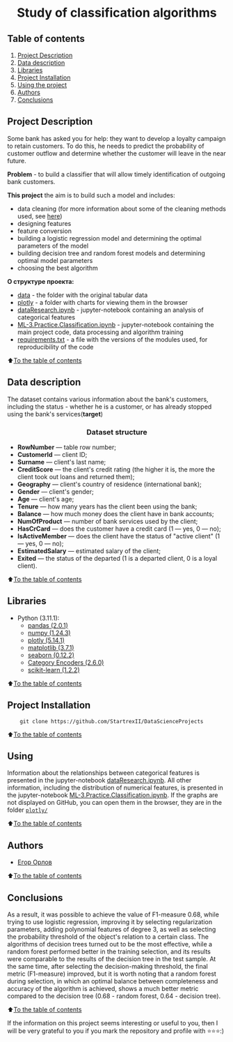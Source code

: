 # <center> Study of classification algorithms

## Table of contents
1. [Project Description](#Project-Description)
2. [Data description](#Data-description)
3. [Libraries](#Libraries)
4. [Project Installation](#Project-Installation)
5. [Using the project](#Using)
6. [Authors](#Authors)
7. [Conclusions](#Conclusions)

## Project Description


Some bank has asked you for help: they want to develop a loyalty campaign to retain customers. To do this, he needs to predict the probability of customer outflow and determine whether the customer will leave in the near future.

**Problem** - to build a classifier that will allow timely identification of outgoing bank customers.

**This project** the aim is to build such a model and includes:

* data cleaning (for more information about some of the cleaning methods used, see [here](https://github.com/StartrexII/DataCleaning 'GitHub link'))
* designing features
* feature conversion
* building a logistic regression model and determining the optimal parameters of the model
* building decision tree and random forest models and determining optimal model parameters
* choosing the best algorithm

**О структуре проекта:**
* [data](./data) - the folder with the original tabular data
* [plotly](./plotly) - a folder with charts for viewing them in the browser
* [dataResearch.ipynb](./dataResearch.ipynb) - jupyter-notebook containing an analysis of categorical features
* [ML-3.Practice.Classification.ipynb](./ML-3.Practice.Classification.ipynb) - jupyter-notebook containing the main project code, data processing and algorithm training
* [requirements.txt](./requirements.txt) - a file with the versions of the modules used, for reproducibility of the code

:arrow_up:[To the table of contents](#table-of-contents)

## Data description
 The dataset contains various information about the bank's customers, including the status - whether he is a customer, or has already stopped using the bank's services(**target**) 

### <center> Dataset structure
* **RowNumber** — table row number;
* **CustomerId** — client ID;
* **Surname** — client's last name;
* **CreditScore** — the client's credit rating (the higher it is, the more the client took out loans and returned them);
* **Geography** — client's country of residence (international bank);
* **Gender** — client's gender;
* **Age** — client's age;
* **Tenure** — how many years has the client been using the bank;
* **Balance** — how much money does the client have in bank accounts;
* **NumOfProduct** — number of bank services used by the client;
* **HasCrCard** — does the customer have a credit card (1 — yes, 0 — no);
* **IsActiveMember** — does the client have the status of "active client" (1 — yes, 0 — no);
* **EstimatedSalary** — estimated salary of the client;
* **Exited** — the status of the departed (1 is a departed client, 0 is a loyal client).

:arrow_up:[To the table of contents](#table-of-contents)

## Libraries
* Python (3.11.1):
    * [pandas (2.0.1)](https://pandas.pydata.org)
    * [numpy (1.24.3)](https://numpy.org)
    * [plotly (5.14.1)](https://plotly.com/python/)
    * [matplotlib (3.7.1)](https://matplotlib.org)
    * [seaborn (0.12.2)](https://seaborn.pydata.org)
    * [Category Encoders (2.6.0)](http://contrib.scikit-learn.org/category_encoders/)
    * [scikit-learn (1.2.2)](https://scikit-learn.org/stable/)

:arrow_up:[To the table of contents](#table-of-contents)

## Project Installation

```
    git clone https://github.com/StartrexII/DataScienceProjects
```

:arrow_up:[To the table of contents](#table-of-contents)                        

## Using
Information about the relationships between categorical features is presented in the jupyter-notebook [dataResearch.ipynb](./dataResearch.ipynb).
All other information, including the distribution of numerical features, is presented in the jupyter-notebook [ML-3.Practice.Classification.ipynb](./ML-3.Practice.Classification.ipynb).
If the graphs are not displayed on GitHub, you can open them in the browser, they are in the folder [`plotly/`](./plotly)

:arrow_up:[To the table of contents](#table-of-contents)

## Authors

* [Егор Орлов](https://vk.com/liquidlogic)

:arrow_up:[To the table of contents](#table-of-contents)

## Conclusions

As a result, it was possible to achieve the value of F1-measure 0.68, while trying to use logistic regression, improving it by selecting regularization parameters, adding polynomial features of degree 3, as well as selecting the probability threshold of the object's relation to a certain class. The algorithms of decision trees turned out to be the most effective, while a random forest performed better in the training selection, and its results were comparable to the results of the decision tree in the test sample. At the same time, after selecting the decision-making threshold, the final metric (F1-measure) improved, but it is worth noting that a random forest during selection, in which an optimal balance between completeness and accuracy of the algorithm is achieved, shows a much better metric compared to the decision tree (0.68 - random forest, 0.64 - decision tree).

:arrow_up:[To the table of contents](#table-of-contents)

If the information on this project seems interesting or useful to you, then I will be very grateful to you if you mark the repository and profile with ⭐️⭐️⭐️:)